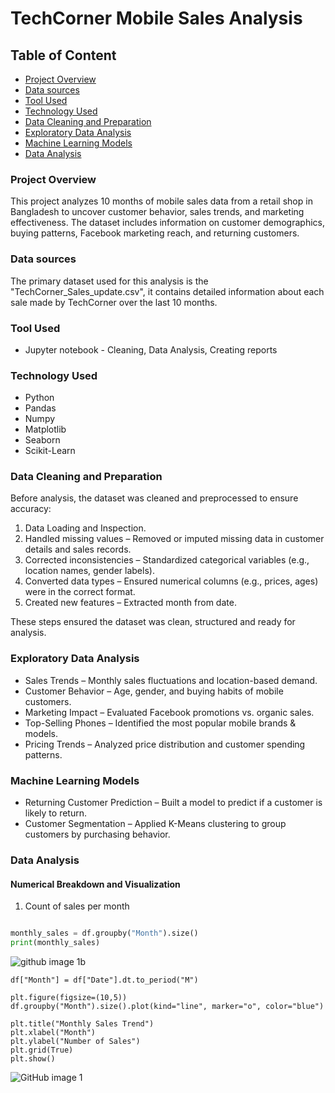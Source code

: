 # TechCorner Mobile Sales Analysis

## Table of Content

- [Project Overview](#project-overview)
- [Data sources](#data-sources)
- [Tool Used](#tool-used)
- [Technology Used](#technology-used)
- [Data Cleaning and Preparation](#data-cleaning-and-preparation)
- [Exploratory Data Analysis](#exploratory-data-analysis)
- [Machine Learning Models](#machine-learning-models)
- [Data Analysis](#data-analysis)

### Project Overview

This project analyzes 10 months of mobile sales data from a retail shop in Bangladesh to uncover customer behavior, sales trends, and marketing effectiveness. The dataset includes information on customer demographics, buying patterns, Facebook marketing reach, and returning customers.

### Data sources

The primary dataset used for this analysis is the "TechCorner_Sales_update.csv", it contains detailed information about each sale made by TechCorner over the last 10 months.

### Tool Used

- Jupyter notebook - Cleaning, Data Analysis, Creating reports

### Technology Used 
- Python
- Pandas
- Numpy
- Matplotlib
- Seaborn
- Scikit-Learn


### Data Cleaning and Preparation

Before analysis, the dataset was cleaned and preprocessed to ensure accuracy:
1. Data Loading and Inspection.
2. Handled missing values – Removed or imputed missing data in customer details and sales records.
3. Corrected inconsistencies – Standardized categorical variables (e.g., location names, gender labels).
4. Converted data types – Ensured numerical columns (e.g., prices, ages) were in the correct format.
5. Created new features – Extracted month from date.

These steps ensured the dataset was clean, structured and ready for analysis.

### Exploratory Data Analysis

- Sales Trends – Monthly sales fluctuations and location-based demand.
- Customer Behavior – Age, gender, and buying habits of mobile customers.
- Marketing Impact – Evaluated Facebook promotions vs. organic sales.
- Top-Selling Phones – Identified the most popular mobile brands & models.
- Pricing Trends – Analyzed price distribution and customer spending patterns.


### Machine Learning Models

- Returning Customer Prediction – Built a model to predict if a customer is likely to return.
- Customer Segmentation – Applied K-Means clustering to group customers by purchasing behavior.

### Data Analysis

#### Numerical Breakdown and Visualization

1. Count of sales per month
   
```python

monthly_sales = df.groupby("Month").size()
print(monthly_sales)
```
![github image 1b](https://github.com/user-attachments/assets/0ec8516c-60b4-43b3-a88c-c5baa34a2c6f)


```
df["Month"] = df["Date"].dt.to_period("M")

plt.figure(figsize=(10,5))
df.groupby("Month").size().plot(kind="line", marker="o", color="blue")

plt.title("Monthly Sales Trend")
plt.xlabel("Month")
plt.ylabel("Number of Sales")
plt.grid(True)
plt.show()
```
![GitHub image 1](https://github.com/user-attachments/assets/1dfc0b66-ac91-416b-997e-bc0d6b514eb8)

  




